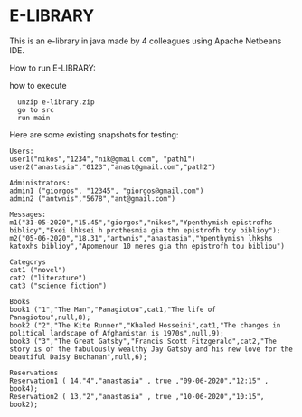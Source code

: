 # E-LIBRARY
This is an e-library in java made by 4 colleagues using Apache Netbeans IDE.

How to run E-LIBRARY:

how to execute 
 
      unzip e-library.zip
      go to src
      run main
      
Here are some existing snapshots for testing:
      
	Users:
	user1("nikos","1234","nik@gmail.com", "path1")
	user2("anastasia","0123","anast@gmail.com","path2")
		
	Administrators:
	admin1 ("giorgos", "12345", "giorgos@gmail.com")
	admin2 ("antwnis","5678","ant@gmail.com")

	Messages:
	m1("31-05-2020","15.45","giorgos","nikos","Ypenthymish epistrofhs biblioy","Exei lhksei h prothesmia gia thn epistrofh toy biblioy");
	m2("05-06-2020","18.31","antwnis","anastasia","Ypenthymish lhkshs katoxhs biblioy","Apomenoun 10 meres gia thn epistrofh tou bibliou")
		
	Categorys
	cat1 ("novel")
	cat2 ("literature")
	cat3 ("science fiction")
 
	Books
	book1 ("1","The Man","Panagiotou",cat1,"The life of Panagiotou",null,8);
	book2 ("2","The Kite Runner","Khaled Hosseini",cat1,"The changes in political landscape of Afghanistan is 1970s",null,9);
	book3 ("3","The Great Gatsby","Francis Scott Fitzgerald",cat2,"The story is of the fabulously wealthy Jay Gatsby and his new love for the beautiful Daisy Buchanan",null,6);

	Reservations
	Reservation1 ( 14,"4","anastasia" , true ,"09-06-2020","12:15" , book4);
	Reservation2 ( 13,"2","anastasia" , true ,"10-06-2020","10:15", book2);
